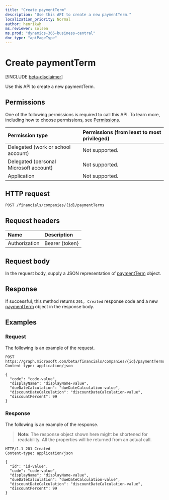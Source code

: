 ```yaml
---
title: "Create paymentTerm"
description: "Use this API to create a new paymentTerm."
localization_priority: Normal
author: henrikwh
ms.reviewer: solsen
ms.prod: "dynamics-365-business-central"
doc_type: "apiPageType"
---
```


# Create paymentTerm

[!INCLUDE [beta-disclaimer](../../includes/beta-disclaimer.md)]

Use this API to create a new paymentTerm.

## Permissions

One of the following permissions is required to call this API. To learn more, including how to choose permissions, see [Permissions](/graph/permissions-reference).

| Permission type                        | Permissions (from least to most privileged) |
|:---------------------------------------|:--------------------------------------------|
| Delegated (work or school account)     | Not supported. |
| Delegated (personal Microsoft account) | Not supported. |
| Application                            | Not supported. |

## HTTP request

<!-- { "blockType": "ignored" } -->

```http
POST /financials/companies/{id}/paymentTerms
```

## Request headers

| Name          | Description   |
|:--------------|:--------------|
| Authorization | Bearer {token} |

## Request body

In the request body, supply a JSON representation of [paymentTerm](../resources/dynamics-paymentterm.md) object.

## Response

If successful, this method returns `201, Created` response code and a new [paymentTerm](../resources/dynamics-paymentterm.md) object in the response body.

## Examples

### Request

The following is an example of the request.
<!-- {
  "blockType": "request",
  "name": "create_paymentterm_from_company"
}-->

```http
POST https://graph.microsoft.com/beta/financials/companies/{id}/paymentTerms
Content-type: application/json

{
  "code": "code-value",
  "displayName": "displayName-value",
  "dueDateCalculation": "dueDateCalculation-value",
  "discountDateCalculation": "discountDateCalculation-value",
  "discountPercent": 99
}
```

### Response

The following is an example of the response.

> **Note:** The response object shown here might be shortened for readability. All the properties will be returned from an actual call.

<!-- {
  "blockType": "response",
  "truncated": true,
  "@odata.type": "microsoft.graph.paymentTerm"
} -->

```http
HTTP/1.1 201 Created
Content-type: application/json

{
  "id": "id-value",
  "code": "code-value",
  "displayName": "displayName-value",
  "dueDateCalculation": "dueDateCalculation-value",
  "discountDateCalculation": "discountDateCalculation-value",
  "discountPercent": 99
}
```

<!-- uuid: 16cd6b66-4b1a-43a1-adaf-3a886856ed98
2019-02-04 14:57:30 UTC -->
<!-- {
  "type": "#page.annotation",
  "description": "Create paymentTerm",
  "keywords": "",
  "section": "documentation",
  "tocPath": ""
}-->